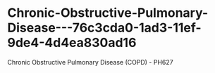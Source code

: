 # Chronic-Obstructive-Pulmonary-Disease---76c3cda0-1ad3-11ef-9de4-4d4ea830ad16
Chronic Obstructive Pulmonary Disease (COPD) - PH627

